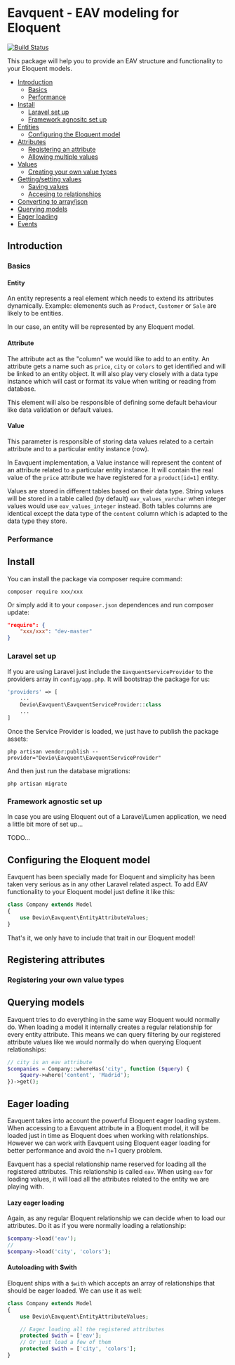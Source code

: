Eavquent - EAV modeling for Eloquent
======================================
[![Build Status](https://travis-ci.org/IsraelOrtuno/Eavquent.svg?branch=master)](https://travis-ci.org/IsraelOrtuno/Eavquent)

This package will help you to provide an EAV structure and functionality to your Eloquent models.

- [Introduction](#introduction)
  - [Basics](#basics)
  - [Performance](#performance)
- [Install](#install)
  - [Laravel set up](#laravel-setup)
  - [Framework agnositc set up](#framework-agnostic)
- [Entities](#entities)
  - [Configuring the Eloquent model](#configuring-eloquent)
- [Attributes](#attributes)
  - [Registering an attribute](#registering-attribute)
  - [Allowing multiple values](#attribute-collections)
- [Values](#values)
  - [Creating your own value types](#creating-value-types)
- [Getting/setting values](#getting-setting-values)
  - [Saving values](#saving-values)
  - [Accesing to relationships](#underlaying-relations)
- [Converting to array/json](#converting-array)
- [Querying models](#querying-models)
- [Eager loading](#eager-loading)
- [Events](#events)

<a name="introduction"></a>
## Introduction

<a name="basics"></a>
### Basics

#### Entity

An entity represents a real element which needs to extend its attributes dynamically. Example: elemenents such as `Product`, `Customer` or `Sale` are likely to be entities.

In our case, an entity will be represented by any Eloquent model.

#### Attribute

The attribute act as the "column" we would like to add to an entity. An attribute gets a name such as `price`, `city` or `colors` to get identified and will be linked to an entity object. It will also play very closely with a data type instance which will cast or format its value when writing or reading from database.

This element will also be responsible of defining some default behaviour like data validation or default values.

#### Value

This parameter is responsible of storing data values related to a certain attribute and to a particular entity instance (row). 

In Eavquent implementation, a Value instance will represent the content of an attribute related to a particular entity instance. It will contain the real value of the `price` attribute we have registered for a `product[id=1]` entity.

Values are stored in different tables based on their data type. String values will be stored in a table called (by default) `eav_values_varchar` when integer values would use `eav_values_integer` instead. Both tables columns are identical except the data type of the `content` column which is adapted to the data type they store.

<a name="performance"></a>
### Performance

<a name="install"></a>
## Install

You can install the package via composer require command:

```shell
composer require xxx/xxx
```

Or simply add it to your `composer.json` dependences and run composer update:

```json
"require": {
    "xxx/xxx": "dev-master"
}
```

<a name="laravel-setup"></a>
### Laravel set up

If you are using Laravel just include the `EavquentServiceProvider` to the providers array in `config/app.php`. It will bootstrap the package for us:

```php
'providers' => [
    ...
    Devio\Eavquent\EavquentServiceProvider::class
    ...
]
```

Once the Service Provider is loaded, we just have to publish the package assets:

```shell
php artisan vendor:publish --provider="Devio\Eavquent\EavquentServiceProvider"
```

And then just run the database migrations:

```shell
php artisan migrate
```

<a name="framework-agnostic"></a>
### Framework agnostic set up

In case you are using Eloquent out of a Laravel/Lumen application, we need a little bit more of set up...

TODO...

<a name="configuring-eloquent"></a>
## Configuring the Eloquent model

Eavquent has been specially made for Eloquent and simplicity has been taken very serious as in any other Laravel related aspect. To add EAV functionality to your Eloquent model just define it like this:

```php
class Company extends Model 
{
    use Devio\Eavquent\EntityAttributeValues;
}
```

That's it, we only have to include that trait in our Eloquent model!

<a name="registering-attributes"></a>
## Registering attributes

<a name="creating-value-types"></a>
### Registering your own value types

<a name="querying-models"></a>
## Querying models

Eavquent tries to do everything in the same way Eloquent would normally do. When loading a model it internally creates a regular relationship for every entity attribute. This means we can query filtering by our registered attribute values like we would normally do when querying Eloquent relationships:

```php
// city is an eav attribute
$companies = Company::whereHas('city', function ($query) {
    $query->where('content', 'Madrid');
})->get();
```

<a name="eager-loading"></a>
## Eager loading

Eavquent takes into account the powerful Eloquent eager loading system. When accessing to a Eavquent attribute in a Eloquent model, it will be loaded just in time as Eloquent does when working with relationships. However we can work with Eavquent using Eloquent eager loading for better performance and avoid the n+1 query problem.

Eavquent has a special relationship name reserved for loading all the registered attributes. This relationship is called `eav`. When using `eav` for loading values, it will load all the attributes related to the entity we are playing with.

#### Lazy eager loading

Again, as any regular Eloquent relationship we can decide when to load our attributes. Do it as if you were normally loading a relationship:

```php
$company->load('eav');
//
$company->load('city', 'colors');
```

#### Autoloading with $with

Eloquent ships with a `$with` which accepts an array of relationships that should be eager loaded. We can use it as well:

```php
class Company extends Model
{
    use Devio\Eavquent\EntityAttributeValues;

    // Eager loading all the registered attributes
    protected $with = ['eav']; 
    // Or just load a few of them
    protected $with = ['city', 'colors'];
}
```
